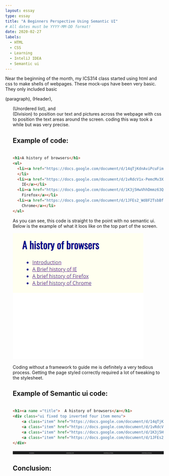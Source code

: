 ```yaml
---
layout: essay
type: essay
title: "A Beginners Perspective Using Semantic UI"
# All dates must be YYYY-MM-DD format!
date: 2020-02-27
labels:
  - HTML
  - CSS
  - Learning
  - InteliJ IDEA
  - Semantic ui
---
```


Near the beginning of the month, my ICS314 class started using html and css to make shells of webpages. These mock-ups have been very basic. They only included basic <p> (paragraph), <h> (Header), <ul> (Unordered list), and <div> (Division) to position our text and pictures across the webpage with css to position the text areas around the screen. coding this way took a while but was very precise.

Example of code:
---

```html

<h1>A history of browsers</h1>
<ul>
  <li><a href="https://docs.google.com/document/d/14qTjKdnAviPcuFimbtG37Fm42NmgrkSpW9dHoV5VK1o/edit">Introduction</a>
  </li>
  <li><a href="https://docs.google.com/document/d/1vRdcV1x-PemcMv3XRickuyeuRjXHkMxgRBBYqYBNcdA/edit">A Brief history of
    IE</a></li>
  <li><a href="https://docs.google.com/document/d/1K3j5HwVhhDmmz63QxDxUNsf3ZjM7eEPuOS-Fj2InnTA/edit">A brief history of
    Firefox</a></li>
  <li><a href="https://docs.google.com/document/d/1JFEs2_Wd8F2TsbBfhhzPALWIRTACoeOzCRtBIpRgbbs/edit">A brief history of
    Chrome</a></li>
</ul>
```
As you can see, this code is straight to the point with no semantic ui. Below is the example of what it loos like on the top part of the screen.

<img class="ui large right floated rounded image" src="../images/regularhtmlcss.png">

Coding without a framework to guide me is definitely a very tedious process. Getting the page styled correctly required a lot of tweaking to the stylesheet.


Example of Semantic ui code:
---

```html

<h1><a name ="title">  A history of browsers</a></h1>
<div class="ui fixed top inverted four item menu">
    <a class="item" href="https://docs.google.com/document/d/14qTjKdnAviPcuFimbtG37Fm42NmgrkSpW9dHoV5VK1o/edit">Introduction</a>
    <a class="item" href="https://docs.google.com/document/d/1vRdcV1x-PemcMv3XRickuyeuRjXHkMxgRBBYqYBNcdA/edit">A Brief history of IE</a>
    <a class="item" href="https://docs.google.com/document/d/1K3j5HwVhhDmmz63QxDxUNsf3ZjM7eEPuOS-Fj2InnTA/edit">A brief history of Firefox</a>
    <a class="item" href="https://docs.google.com/document/d/1JFEs2_Wd8F2TsbBfhhzPALWIRTACoeOzCRtBIpRgbbs/edit">A brief history of Chrome</a>
</div>

```
<img class="ui huge center floated image" src="../images/semanticuitopbar.png">


Conclusion:
---
